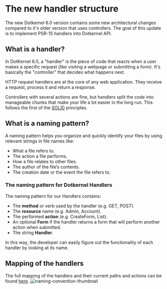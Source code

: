 # The new handler structure

The new Dotkernel 6.0 version contains some new architectural changes compared to it's older version that uses controllers.
The goal of this update is to implement PSR-15 handlers into Dotkernel API.

## What is a handler?

In DotKernel 6.0, a "handler" is the piece of code that reacts when a user makes a specific request (like visiting a webpage or submitting a form).
It's basically the "controller" that decides what happens next.

HTTP request handlers are at the core of any web application.
They receive a request, process it and return a response.

Controllers with several actions are fine, but handlers split the code into manageable chunks that make your life a lot easier in the long run.
This follows the first of the [SOLID](https://www.digitalocean.com/community/conceptual-articles/s-o-l-i-d-the-first-five-principles-of-object-oriented-design) principles.

## What is a naming pattern?

A naming pattern helps you organize and quickly identify your files by using relevant strings in file names like:

* What a file refers to.
* The action a file performs.
* How a file relates to other files.
* The author of the file’s contents.
* The creation date or the event the file refers to.

### The naming pattern for Dotkernel Handlers

The naming pattern for our Handlers contains:

* The **method** or verb used by the handler (e.g. GET, POST).
* The **resource** name (e.g. Admin, Account).
* The performed **action** (e.g. CreateForm, List).
* An optional **Form** if the handler returns a form that will perform another action when submitted.
* The string **Handler**.

In this way, the developer can easily figure out the functionality of each handler by looking at its name.

## Mapping of the handlers

The full mapping of the handlers and their current paths and actions can be found [here](https://docs.dotkernel.org/img/api/naming-convention.png).
![naming-convention-thumbnail](https://docs.dotkernel.org/img/api/naming-convention-thumbnail.png)
